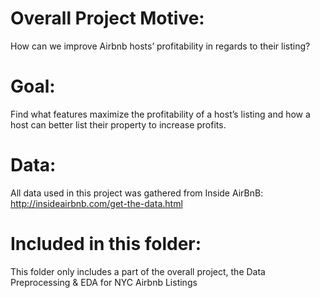 # Overall Project Motive: 

How can we improve Airbnb hosts’ profitability in regards to their listing? 

# Goal: 

Find what features maximize the profitability of a host’s listing and how a host can better list their property to increase profits.

# Data:
All data used in this project was gathered from Inside AirBnB: http://insideairbnb.com/get-the-data.html

# Included in this folder: 
This folder only includes a part of the overall project, the Data Preprocessing & EDA for NYC Airbnb Listings
